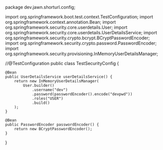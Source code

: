 package dev.jawn.shorturl.config;

import org.springframework.boot.test.context.TestConfiguration;
import org.springframework.context.annotation.Bean;
import org.springframework.security.core.userdetails.User;
import org.springframework.security.core.userdetails.UserDetailsService;
import org.springframework.security.crypto.bcrypt.BCryptPasswordEncoder;
import org.springframework.security.crypto.password.PasswordEncoder;
import org.springframework.security.provisioning.InMemoryUserDetailsManager;

//@TestConfiguration
public class TestSecurityConfig {

    @Bean
    public UserDetailsService userDetailsService() {
        return new InMemoryUserDetailsManager(
            User.builder()
                .username("dev")
                .password(passwordEncoder().encode("devpwd"))
                .roles("USER")
                .build()
        );
    }

    @Bean
    public PasswordEncoder passwordEncoder() {
        return new BCryptPasswordEncoder();
    }
}
